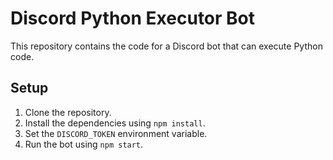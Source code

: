 
# Discord Python Executor Bot
This repository contains the code for a Discord bot that can execute Python code.
## Setup
1. Clone the repository.
2. Install the dependencies using `npm install`.
3. Set the `DISCORD_TOKEN` environment variable.
4. Run the bot using `npm start`.
